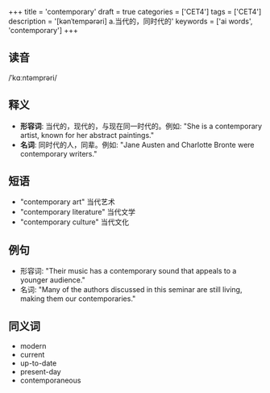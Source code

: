 +++
title = 'contemporary'
draft = true
categories = ['CET4']
tags = ['CET4']
description = '[kənˈtempərəri] a.当代的，同时代的'
keywords = ['ai words', 'contemporary']
+++

## 读音
/ˈkɑːntəmprəri/

## 释义
- **形容词**: 当代的，现代的，与现在同一时代的。例如: "She is a contemporary artist, known for her abstract paintings."
- **名词**: 同时代的人，同辈。例如: "Jane Austen and Charlotte Bronte were contemporary writers."

## 短语
- "contemporary art" 当代艺术
- "contemporary literature" 当代文学
- "contemporary culture" 当代文化

## 例句
- 形容词: "Their music has a contemporary sound that appeals to a younger audience."
- 名词: "Many of the authors discussed in this seminar are still living, making them our contemporaries."

## 同义词
- modern
- current
- up-to-date
- present-day
- contemporaneous
